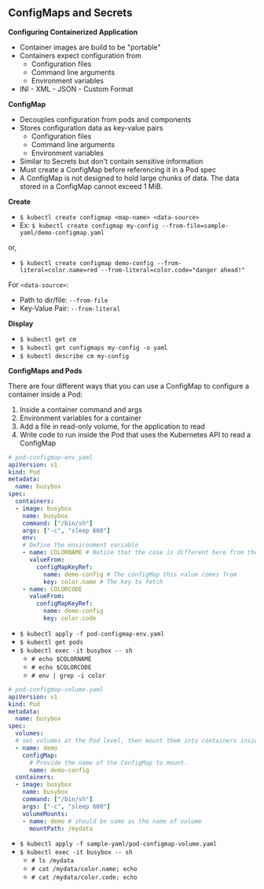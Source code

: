 ## ConfigMaps and Secrets

**Configuring Containerized Application**
- Container images are build to be "portable"
- Containers expect configuration from
    - Configuration files
    - Command line arguments
    - Environment variables
- INI - XML - JSON - Custom Format

**ConfigMap**
- Decouples configuration from pods and components
- Stores configuration data as key-value pairs
    - Configuration files
    - Command line arguments
    - Environment variables
- Similar to Secrets but don't contain sensitive information
- Must create a ConfigMap before referencing it in a Pod spec
- A ConfigMap is not designed to hold large chunks of data. The data stored in a ConfigMap cannot exceed 1 MiB.

**Create**
- `$ kubectl create configmap <map-name> <data-source>`
- Ex: `$ kubectl create configmap my-config --from-file=sample-yaml/demo-configmap.yaml`

or,
- `$ kubectl create configmap demo-config --from-literal=color.name=red --from-literal=color.code="danger ahead!"`

For `<data-source>`:
- Path to dir/file: `--from-file`
- Key-Value Pair: `--from-literal`

**Display**
- `$ kubectl get cm`
- `$ kubectl get configmaps my-config -o yaml`
- `$ kubectl describe cm my-config`

**ConfigMaps and Pods**

There are four different ways that you can use a ConfigMap to configure a container inside a Pod:

1. Inside a container command and args
2. Environment variables for a container
3. Add a file in read-only volume, for the application to read
4. Write code to run inside the Pod that uses the Kubernetes API to read a ConfigMap

```yaml
# pod-configmap-env.yaml
apiVersion: v1
kind: Pod
metadata:
  name: busybox
spec:
  containers:
  - image: busybox
    name: busybox
    command: ["/bin/sh"]
    args: ["-c", "sleep 600"]
    env:
    # Define the environment variable
    - name: COLORNAME # Notice that the case is different here from the key name in the configMap.
      valueFrom:
        configMapKeyRef:
          name: demo-config # The configMap this value comes from
          key: color.name # The key to fetch
    - name: COLORCODE
      valueFrom:
        configMapKeyRef:
          name: demo-config
          key: color.code
```

- `$ kubectl apply -f pod-configmap-env.yaml`
- `$ kubectl get pods`
- `$ kubectl exec -it busybox -- sh`
    - `# echo $COLORNAME`
    - `# echo $COLORCODE`
    - `# env | grep -i color`

```yaml
# pod-configmap-volume.yaml
apiVersion: v1
kind: Pod
metadata:
  name: busybox
spec:
  volumes:
  # set volumes at the Pod level, then mount them into containers inside that Pod
  - name: demo
    configMap:
      # Provide the name of the ConfigMap to mount.
      name: demo-config
  containers:
  - image: busybox
    name: busybox
    command: ["/bin/sh"]
    args: ["-c", "sleep 600"]
    volumeMounts:
    - name: demo # should be same as the name of volume
      mountPath: /mydata
```

- `$ kubectl apply -f sample-yaml/pod-configmap-volume.yaml`
- `$ kubectl exec -it busybox -- sh`
    - `# ls /mydata`
    - `# cat /mydata/color.name; echo`
    - `# cat /mydata/color.code; echo`
